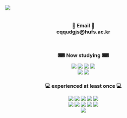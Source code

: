 <div allign = "center">
<img src="https://capsule-render.vercel.app/api?type=Waving&color=DAF7A6&height=130&section=header&text=Hello%20World!&fontSize=90&"/></div>
<br>

<div align="center">
<h3>  
&#128238; Email &#128238;
<br>
cqqudgjs@hufs.ac.kr
</h3>

<br>
<h3 align="center">&#9000; Now studying &#9000; </h3>
<div align="center">
<img src = "https://img.shields.io/badge/python-3670A0?style=for-the-badge&logo=python&logoColor=ffdd54"/>
<img src = "https://img.shields.io/badge/spring-%236DB33F.svg?style=for-the-badge&logo=spring&logoColor=white"/>
<img src = "https://img.shields.io/badge/Thymeleaf-%23005C0F.svg?style=for-the-badge&logo=Thymeleaf&logoColor=white"/>
<img src = "https://img.shields.io/badge/markdown-%23000000.svg?style=for-the-badge&logo=markdown&logoColor=white"/>
<br>
<img src = "https://img.shields.io/badge/Visual%20Studio%20Code-0078d7.svg?style=for-the-badge&logo=visual-studio-code&logoColor=white"/>
<img src = "https://img.shields.io/badge/IntelliJIDEA-000000.svg?style=for-the-badge&logo=intellij-idea&logoColor=white"/>

<br>
<h3 align="center"> &#128187; experienced at least once &#128187; </h3>
<img src = "https://img.shields.io/badge/c-%2300599C.svg?style=for-the-badge&logo=c&logoColor=white"/>
<img src = "https://img.shields.io/badge/java-%23ED8B00.svg?style=for-the-badge&logo=java&logoColor=white"/>
<img src = "https://img.shields.io/badge/mysql-%2300f.svg?style=for-the-badge&logo=mysql&logoColor=white"/>
<img src = "https://img.shields.io/badge/html5-%23E34F26.svg?style=for-the-badge&logo=html5&logoColor=white"/>
<img src = "https://img.shields.io/badge/css3-%231572B6.svg?style=for-the-badge&logo=css3&logoColor=white"/>
<br>
<img src = "https://img.shields.io/badge/Visual%20Studio-5C2D91.svg?style=for-the-badge&logo=visual-studio&logoColor=white"/>
<img src = "https://img.shields.io/badge/Eclipse-FE7A16.svg?style=for-the-badge&logo=Eclipse&logoColor=white"/>
<img src = "https://img.shields.io/badge/jupyter-%23FA0F00.svg?style=for-the-badge&logo=jupyter&logoColor=white"/>
<img src = "https://img.shields.io/badge/pycharm-143?style=for-the-badge&logo=pycharm&logoColor=black&color=black&labelColor=green"/>
<img src = "https://img.shields.io/badge/Linux-FCC624?style=for-the-badge&logo=linux&logoColor=black"/>

<br>
<img src = "https://github-readme-stats.vercel.app/api?username=Hunnibs&show_icons=true&theme=vue-dark"/>
</div>
